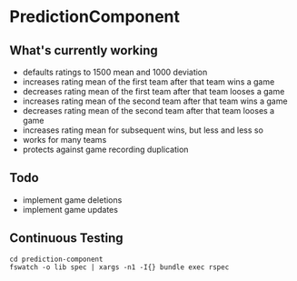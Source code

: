 # PredictionComponent

## What's currently working

* defaults ratings to 1500 mean and 1000 deviation
* increases rating mean of the first team after that team wins a game
* decreases rating mean of the first team after that team looses a game
* increases rating mean of the second team after that team wins a game
* decreases rating mean of the second team after that team looses a game
* increases rating mean for subsequent wins, but less and less so
* works for many teams
* protects against game recording duplication

## Todo

* implement game deletions
* implement game updates

## Continuous Testing

```
cd prediction-component
fswatch -o lib spec | xargs -n1 -I{} bundle exec rspec
```